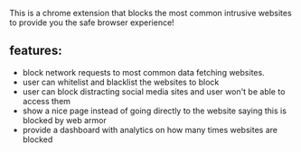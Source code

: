 This is a chrome extension that blocks the most common intrusive websites to provide you the safe browser experience!

## features:
- block network requests to most common data fetching websites. 
- user can whitelist and blacklist the websites to block
- user can block distracting social media sites and user won't be able to access them
- show a nice page instead of going directly to the website saying this is blocked by web armor
- provide a dashboard with analytics on how many times websites are blocked

